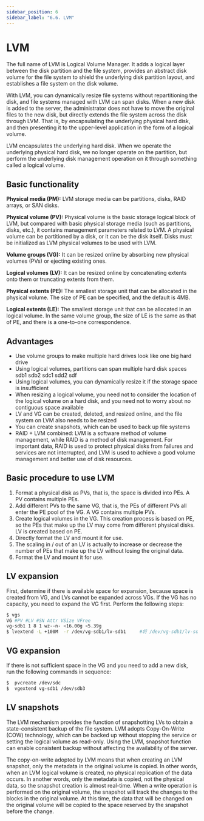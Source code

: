 ```yaml
---
sidebar_position: 6
sidebar_label: "6.6. LVM"
---
```


# LVM

The full name of LVM is Logical Volume Manager. It adds a logical layer between the disk partition and the file system, provides an abstract disk volume for the file system to shield the underlying disk partition layout, and establishes a file system on the disk volume.

With LVM, you can dynamically resize file systems without repartitioning the disk, and file systems managed with LVM can span disks. When a new disk is added to the server, the administrator does not have to move the original files to the new disk, but directly extends the file system across the disk through LVM. That is, by encapsulating the underlying physical hard disk, and then presenting it to the upper-level application in the form of a logical volume.

LVM encapsulates the underlying hard disk. When we operate the underlying physical hard disk, we no longer operate on the partition, but perform the underlying disk management operation on it through something called a logical volume.

## Basic functionality

**Physical media (PM):** LVM storage media can be partitions, disks, RAID arrays, or SAN disks.

**Physical volume (PV):** Physical volume is the basic storage logical block of LVM, but compared with basic physical storage media (such as partitions, disks, etc.), it contains management parameters related to LVM. A physical volume can be partitioned by a disk, or it can be the disk itself. Disks must be initialized as LVM physical volumes to be used with LVM.

**Volume groups (VG):** It can be resized online by absorbing new physical volumes (PVs) or ejecting existing ones.

**Logical volumes (LV):** It can be resized online by concatenating extents onto them or truncating extents from them.

**Physical extents (PE):** The smallest storage unit that can be allocated in the physical volume. The size of PE can be specified, and the default is 4MB.

**Logical extents (LE):** The smallest storage unit that can be allocated in an logical volume. In the same volume group, the size of LE is the same as that of PE, and there is a one-to-one correspondence.

## Advantages

- Use volume groups to make multiple hard drives look like one big hard drive
- Using logical volumes, partitions can span multiple hard disk spaces sdb1 sdb2 sdc1 sdd2 sdf
- Using logical volumes, you can dynamically resize it if the storage space is insufficient
- When resizing a logical volume, you need not to consider the location of the logical volume on a hard disk, and you need not to worry about no contiguous space available
- LV and VG can be created, deleted, and resized online, and the file system on LVM also needs to be resized
- You can create snapshots, which can be used to back up file systems
- RAID + LVM combined: LVM is a software method of volume management, while RAID is a method of disk management. For important data, RAID is used to protect physical disks from failures and services are not interrupted, and LVM is used to achieve a good volume management and better use of disk resources.

## Basic procedure to use LVM

1. Format a physical disk as PVs, that is, the space is divided into PEs. A PV contains multiple PEs.
2. Add different PVs to the same VG, that is, the PEs of different PVs all enter the PE pool of the VG. A VG contains multiple PVs.
3. Create logical volumes in the VG. This creation process is based on PE, so the PEs that make up the LV may come from different physical disks. LV is created based on PE.
4. Directly format the LV and mount it for use.
5. The scaling in / out of an LV is actually to increase or decrease the number of PEs that make up the LV without losing the original data.
6. Format the LV and mount it for use.

## LV expansion

First, determine if there is available space for expansion, because space is created from VG, and LVs cannot be expanded across VGs. If the VG has no capacity, you need to expand the VG first. Perform the following steps:

```bash
$ vgs
VG #PV #LV #SN Attr VSize VFree
vg-sdb1 1 8 1 wz--n- <16.00g <5.39g
$ lvextend -L +100M  -r /dev/vg-sdb1/lv-sdb1     #将 /dev/vg-sdb1/lv-sdb 扩容 100M
```

## VG expansion

If there is not sufficient space in the VG and you need to add a new disk, run the following commands in sequence:

```bash
$  pvcreate /dev/sdc
$  vgextend vg-sdb1 /dev/sdb3
```

## LV snapshots

The LVM mechanism provides the function of snapshotting LVs to obtain a state-consistent backup of the file system. LVM adopts Copy-On-Write (COW) technology, which can be backed up without stopping the service or setting the logical volume as read-only. Using the LVM, snapshot function can enable consistent backup without affecting the availability of the server.

The copy-on-write adopted by LVM means that when creating an LVM snapshot, only the metadata in the original volume is copied. In other words, when an LVM logical volume is created, no physical replication of the data occurs. In another words, only the metadata is copied, not the physical data, so the snapshot creation is almost real-time. When a write operation is performed on the original volume, the snapshot will track the changes to the blocks in the original volume. At this time, the data that will be changed on the original volume will be copied to the space reserved by the snapshot before the change.